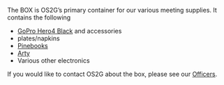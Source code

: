 The BOX is OS2G’s primary container for our various meeting supplies. It
contains the following

  - [GoPro Hero4 Black](https://gopro.com/help/HERO4-Black) and
    accessories
  - plates/napkins
  - [Pinebooks](https://www.pine64.org/?page_id=3707)
  - [Arty](http://store.digilentinc.com/arty-a7-artix-7-fpga-development-board-for-makers-and-hobbyists/)
  - Various other electronics

If you would like to contact OS2G about the box, please see our
[Officers](:Category:Officer).
